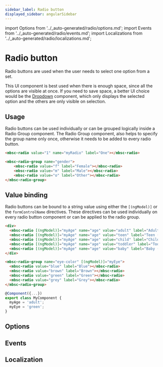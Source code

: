 ```yaml
---
sidebar_label: Radio button
displayed_sidebar: angularSidebar
---
```


import Options from '../\_auto-generated/radio/options.md';
import Events from '../\_auto-generated/radio/events.md';
import Localizations from '../\_auto-generated/radio/localizations.md';

# Radio button

Radio buttons are used when the user needs to select one option from a set.

This UI component is best used when there is enough space, since all the options are visible at once.
If you need to save space, a better UI choice would be the [Dropdown](./dropdown) component,
which only displays the selected option and the others are only visible on selection.

## Usage

Radio buttons can be used individually or can be grouped logically inside a Radio Group component. The Radio Group component, also helps to specify the group name only once, otherwise it needs to be added to every radio button.

```html
<mbsc-radio value="1" name="myRadio" label="One"></mbsc-radio>
```

```html
<mbsc-radio-group name="gender">
    <mbsc-radio value="f" label="Female"></mbsc-radio>
    <mbsc-radio value="m" label="Male"></mbsc-radio>
    <mbsc-radio value="o" label="Other"></mbsc-radio>
</mbsc-radio-group>
```

## Value binding

Radio buttons can be bound to a string value using either the `[(ngModel)]` or the `formControlName` directives. These directives can be used individually on every radio button component or can be applied to the radio group.

```html
<div>
  <mbsc-radio [(ngModel)]="myAge" name="age" value="adult" label="Adult (18+)"></mbsc-radio>
  <mbsc-radio [(ngModel)]="myAge" name="age" value="teen" label="Teen (13-18)"></mbsc-radio>
  <mbsc-radio [(ngModel)]="myAge" name="age" value="child" label="Child (4-13)"></mbsc-radio>
  <mbsc-radio [(ngModel)]="myAge" name="age" value="toddler" label="Toddler (1-4)"></mbsc-radio>
  <mbsc-radio [(ngModel)]="myAge" name="age" value="baby" label="Baby (0-1)"></mbsc-radio>
</div>

<mbsc-radio-group name="eye-color" [(ngModel)]="myEye">
  <mbsc-radio value="blue" label="Blue"></mbsc-radio>
  <mbsc-radio value="brown" label="Brown"></mbsc-radio>
  <mbsc-radio value="green" label="Green"></mbsc-radio>
  <mbsc-radio value="grey" label="Grey"></mbsc-radio>
</mbsc-radio-group>
```

```ts
@Component({...})
export class MyComponent {
  myAge = 'adult';
  myEye = 'green';
}
```

<div className="option-list">

## Options

<Options />

## Events

<Events />

## Localization

<Localizations />

</div>
